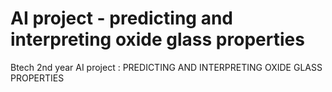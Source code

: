 # AI project - predicting and interpreting oxide glass properties
Btech 2nd year AI project : PREDICTING AND INTERPRETING OXIDE GLASS PROPERTIES
